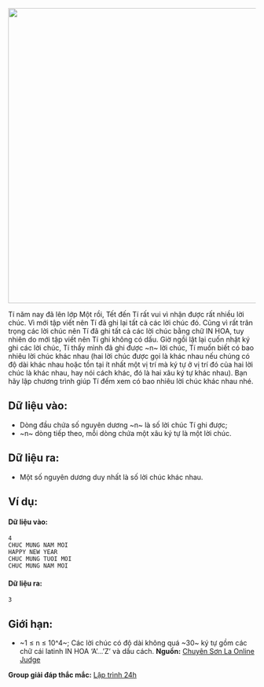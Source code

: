 <center><img src="/images/problems/366/NEWYEAR.png" width=600px></center>

Tí năm nay đã lên lớp Một rồi, Tết đến Tí rất vui vì nhận được rất nhiều lời chúc. Vì mới tập viết nên Tí đã ghi lại tất cả các lời chúc đó. Cũng vì rất trân trọng các lời chúc nên Tí đã ghi tất cả các lời chúc bằng chữ IN HOA, tuy nhiên do mới tập viết nên Tí ghi không có dấu. Giờ ngồi lật lại cuốn nhật ký ghi các lời chúc, Tí thấy mình đã ghi được ~n~ lời chúc, Tí muốn biết có bao nhiêu lời chúc khác nhau (hai lời chúc được gọi là khác nhau nếu chúng có độ dài khác nhau hoặc tồn tại ít nhất một vị trí mà ký tự ở vị trí đó của hai lời chúc là khác nhau, hay nói cách khác, đó là hai xâu ký tự khác nhau). Bạn hãy lập chương trình giúp Tí đếm xem có bao nhiêu lời chúc khác nhau nhé.

## Dữ liệu vào:
- Dòng đầu chứa số nguyên dương ~n~ là số lời chúc Tí ghi được;
- ~n~ dòng tiếp theo, mỗi dòng chứa một xâu ký tự là một lời chúc.

## Dữ liệu ra:
- Một số nguyên dương duy nhất là số lời chúc khác nhau.

## Ví dụ:
#### Dữ liệu vào:
```
4
CHUC MUNG NAM MOI
HAPPY NEW YEAR
CHUC MUNG TUOI MOI
CHUC MUNG NAM MOI
```

#### Dữ liệu ra:
```
3
```

## Giới hạn:
- ~1 ≤ n ≤ 10^4~; Các lời chúc có độ dài không quá ~30~ ký tự gồm các chữ cái latinh IN HOA ‘A’…’Z’ và dấu cách.
**Nguồn:** [Chuyên Sơn La Online Judge](http://csloj.ddns.net/)

**Group giải đáp thắc mắc:** [Lập trình 24h](https://www.facebook.com/groups/1386904321519984)